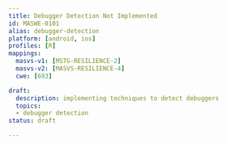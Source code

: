 ```yaml
---
title: Debugger Detection Not Implemented
id: MASWE-0101
alias: debugger-detection
platform: [android, ios]
profiles: [R]
mappings:
  masvs-v1: [MSTG-RESILIENCE-2]
  masvs-v2: [MASVS-RESILIENCE-4]
  cwe: [693]

draft:
  description: implementing techniques to detect debuggers
  topics:
  - debugger detection
status: draft

---
```


